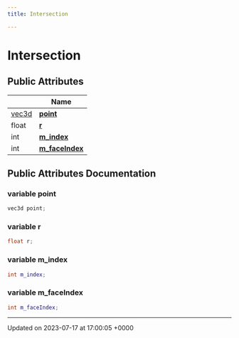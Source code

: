```yaml
---
title: Intersection

---
```


# Intersection





## Public Attributes

|                | Name           |
| -------------- | -------------- |
| [vec3d](../Classes/classvec3d.md) | **[point](../Classes/structIntersection.md#variable-point)**  |
| float | **[r](../Classes/structIntersection.md#variable-r)**  |
| int | **[m_index](../Classes/structIntersection.md#variable-m-index)**  |
| int | **[m_faceIndex](../Classes/structIntersection.md#variable-m-faceindex)**  |

## Public Attributes Documentation

### variable point

```cpp
vec3d point;
```


### variable r

```cpp
float r;
```


### variable m_index

```cpp
int m_index;
```


### variable m_faceIndex

```cpp
int m_faceIndex;
```


-------------------------------

Updated on 2023-07-17 at 17:00:05 +0000